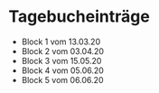 # Tagebucheinträge
* Block 1 vom 13.03.20
* Block 2 vom 03.04.20
* Block 3 vom 15.05.20
* Block 4 vom 05.06.20
* Block 5 vom 06.06.20
